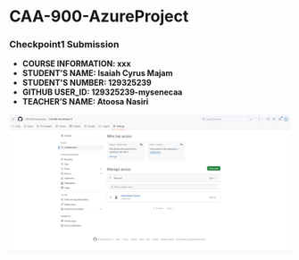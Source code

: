 # CAA-900-AzureProject


### Checkpoint1 Submission

- **COURSE INFORMATION: xxx**
- **STUDENT’S NAME: Isaiah Cyrus Majam**
- **STUDENT'S NUMBER: 129325239**
- **GITHUB USER_ID: 129325239-mysenecaa**
- **TEACHER’S NAME: Atoosa Nasiri**


![image1](collab.jpg)





